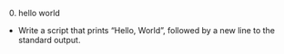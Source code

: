 0. hello world

  * Write a script that prints “Hello, World”, followed by a new line to the standard output.
